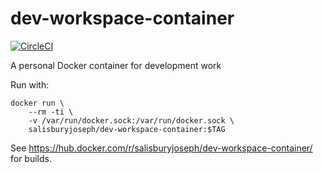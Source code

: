 # dev-workspace-container
[![CircleCI](https://circleci.com/gh/JosephSalisbury/dev-workspace-container/tree/master.svg?style=svg)](https://circleci.com/gh/JosephSalisbury/dev-workspace-container/tree/master)

A personal Docker container for development work

Run with:

```
docker run \
    --rm -ti \
    -v /var/run/docker.sock:/var/run/docker.sock \
    salisburyjoseph/dev-workspace-container:$TAG
```

See https://hub.docker.com/r/salisburyjoseph/dev-workspace-container/ for builds.